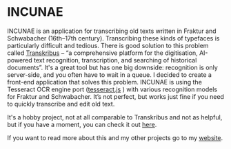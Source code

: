 # INCUNAE

INCUNAE is an application for transcribing old texts written in Fraktur and Schwabacher (16th–17th century). Transcribing these kinds of typefaces is particularly difficult and tedious. There is good solution to this problem called <a href="https://lite.transkribus.eu/" target="_blank">Transkribus</a> – “a comprehensive platform for the digitisation, AI-powered text recognition, transcription, and searching of historical documents”. It's a great tool but has one big downside: recognition is only server-side, and you often have to wait in a queue. I decided to create a front-end application that solves this problem. INCUNAE is using the Tesseract OCR engine port (<a href="https://github.com/naptha/tesseract.js#tesseractjs" target="_blank">tesseract.js</a> ) with various recognition models for Fraktur and Schwabacher. It’s not perfect, but works just fine if you need to quickly transcribe and edit old text.

It's a hobby project, not at all comparable to Transkribus and not as helpful, but if you have a moment, you can check it out <a href="https://johnniego.github.io/INCUNAE/" target="_blank">here</a>.

If you want to read more about this and my other projects go to my <a href="janzaborowski.com" target="_blank">website</a>.
